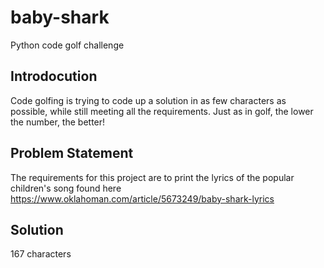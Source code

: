 # baby-shark
Python code golf challenge

## Introdocution
Code golfing is trying to code up a solution in as few characters as possible, while still meeting all the requirements. Just as in golf, the lower the number, the better! 

## Problem Statement
The requirements for this project are to print the lyrics of the popular children's song found here https://www.oklahoman.com/article/5673249/baby-shark-lyrics

## Solution
167 characters

